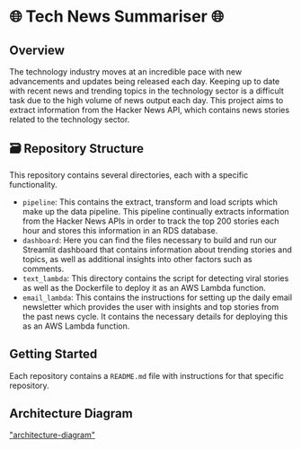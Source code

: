 # 🌐 Tech News Summariser 🌐


## Overview

The technology industry moves at an incredible pace with new advancements and updates being released each day. Keeping up to date with recent news and trending topics in the technology sector is a difficult task due to the high volume of news output each day.
This project aims to extract information from the Hacker News API, which contains news stories related to the technology sector.

## 🗃️ Repository Structure

This repository contains several directories, each with a specific functionality.

- `pipeline`: This contains the extract, transform and load scripts which make up the data pipeline. This pipeline continually extracts information from the Hacker News APIs in order to track the top 200 stories each hour and stores this information in an RDS database.
- `dashboard`: Here you can find the files necessary to build and run our Streamlit dashboard that contains information about trending stories and topics, as well as additional insights into other factors such as comments.
- `text_lambda`: This directory contains the script for detecting viral stories as well as the Dockerfile to deploy it as an AWS Lambda function.
- `email_lambda`: This contains the instructions for setting up the daily email newsletter which provides the user with insights and top stories from the past news cycle. It contains the necessary details for deploying this as an AWS Lambda function.

## Getting Started

Each repository contains a `README.md` file with instructions for that specific repository.

## Architecture Diagram

["architecture-diagram"]("fullstack-architecture.png")
